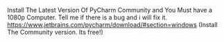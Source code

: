 Install The Latest Version Of PyCharm Community and You Must have a 1080p Computer. Tell me if there is a bug and i will fix it. https://www.jetbrains.com/pycharm/download/#section=windows (Install The Community version. Its free!)

